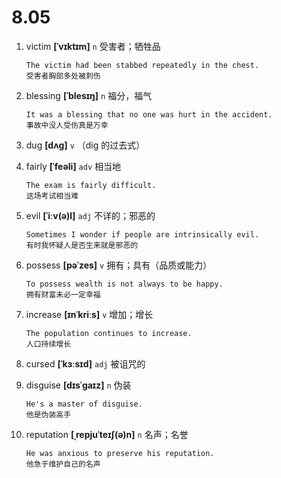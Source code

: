 # 8.05




































1. victim **[ˈvɪktɪm]** `n` 受害者；牺牲品
    ```
    The victim had been stabbed repeatedly in the chest.
    受害者胸部多处被刺伤
    ```

2. blessing **[ˈblesɪŋ]** `n` 福分，福气
    ```
    It was a blessing that no one was hurt in the accident.
    事故中没人受伤真是万幸
    ```

3. dug **[dʌɡ]** `v` （dig 的过去式）

4. fairly **[ˈfeəli]** `adv` 相当地
    ```
    The exam is fairly difficult.
    这场考试相当难
    ```

5. evil **[ˈiːv(ə)l]** `adj` 不详的；邪恶的
    ```
    Sometimes I wonder if people are intrinsically evil.
    有时我怀疑人是否生来就是邪恶的
    ```

6. possess **[pəˈzes]** `v` 拥有；具有（品质或能力）
    ```
    To possess wealth is not always to be happy.
    拥有财富未必一定幸福
    ```

7. increase **[ɪnˈkriːs]** `v` 增加；增长
    ```
    The population continues to increase.
    人口持续增长
    ```

8. cursed **[ˈkɜːsɪd]** `adj` 被诅咒的

9. disguise **[dɪsˈɡaɪz]** `n` 伪装
    ```
    He's a master of disguise.
    他是伪装高手
    ```

10. reputation **[ˌrepjuˈteɪʃ(ə)n]** `n` 名声；名誉
    ```
    He was anxious to preserve his reputation.
    他急于维护自己的名声
    ```
